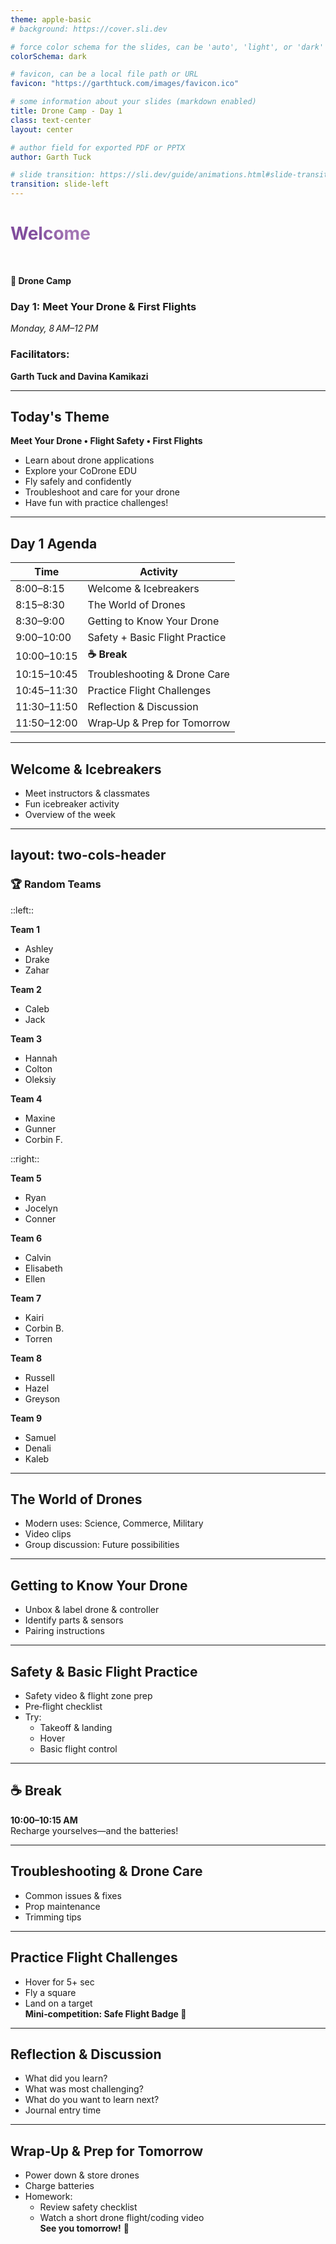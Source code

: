 ```yaml
---
theme: apple-basic
# background: https://cover.sli.dev

# force color schema for the slides, can be 'auto', 'light', or 'dark'
colorSchema: dark

# favicon, can be a local file path or URL
favicon: "https://garthtuck.com/images/favicon.ico"

# some information about your slides (markdown enabled)
title: Drone Camp - Day 1
class: text-center
layout: center

# author field for exported PDF or PPTX
author: Garth Tuck

# slide transition: https://sli.dev/guide/animations.html#slide-transitions
transition: slide-left
---
```


<style>
h1 {
  background-color: #492365;
  background-image: linear-gradient(45deg, #814d9d 10%, #a275b3 20%);
  background-size: 100%;
  -webkit-background-clip: text;
  -moz-background-clip: text;
  -webkit-text-fill-color: transparent;
  -moz-text-fill-color: transparent;
}
</style>

# Welcome

<br>

**🚁 Drone Camp**

### **Day 1: Meet Your Drone & First Flights**
*Monday, 8 AM–12 PM*

### Facilitators:

**Garth Tuck and Davina Kamikazi**

---

## Today's Theme  
**Meet Your Drone • Flight Safety • First Flights**

- Learn about drone applications  
- Explore your CoDrone EDU  
- Fly safely and confidently  
- Troubleshoot and care for your drone  
- Have fun with practice challenges!

---

## Day 1 Agenda  
| Time       | Activity |
|------------|----------|
| 8:00–8:15  | Welcome & Icebreakers |
| 8:15–8:30  | The World of Drones |
| 8:30–9:00  | Getting to Know Your Drone |
| 9:00–10:00 | Safety + Basic Flight Practice |
| 10:00–10:15| **☕ Break** |
| 10:15–10:45| Troubleshooting & Drone Care |
| 10:45–11:30| Practice Flight Challenges |
| 11:30–11:50| Reflection & Discussion |
| 11:50–12:00| Wrap‑Up & Prep for Tomorrow |

---

## Welcome & Icebreakers  
- Meet instructors & classmates  
- Fun icebreaker activity  
- Overview of the week

---
layout: two-cols-header
---

### 🏆 **Random Teams**

::left::

**Team 1**

* Ashley
* Drake
* Zahar

**Team 2**

* Caleb
* Jack

**Team 3**

* Hannah
* Colton
* Oleksiy

**Team 4**

* Maxine
* Gunner
* Corbin F.

::right::

**Team 5**

* Ryan
* Jocelyn
* Conner

**Team 6**

* Calvin
* Elisabeth
* Ellen

**Team 7**

* Kairi
* Corbin B.
* Torren

**Team 8**

* Russell
* Hazel
* Greyson

**Team 9**

* Samuel
* Denali
* Kaleb

---

## The World of Drones  
- Modern uses: Science, Commerce, Military  
- Video clips  
- Group discussion: Future possibilities

---

## Getting to Know Your Drone  
- Unbox & label drone & controller  
- Identify parts & sensors  
- Pairing instructions

---

## Safety & Basic Flight Practice  
- Safety video & flight zone prep  
- Pre‑flight checklist  
- Try:
  - Takeoff & landing  
  - Hover  
  - Basic flight control

---

## ☕ Break  
**10:00–10:15 AM**  
Recharge yourselves—and the batteries!

---

## Troubleshooting & Drone Care  
- Common issues & fixes  
- Prop maintenance  
- Trimming tips

---

## Practice Flight Challenges  
- Hover for 5+ sec  
- Fly a square  
- Land on a target  
**Mini‑competition: Safe Flight Badge 🏅**

---

## Reflection & Discussion  
- What did you learn?  
- What was most challenging?  
- What do you want to learn next?  
- Journal entry time

---

## Wrap‑Up & Prep for Tomorrow  
- Power down & store drones  
- Charge batteries  
- Homework:
  - Review safety checklist  
  - Watch a short drone flight/coding video  
**See you tomorrow!** 🚀

